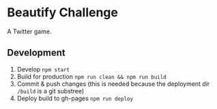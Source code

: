 # Beautify Challenge

A Twitter game.

## Development

1. Develop `npm start`
2. Build for production `npm run clean && npm run build`
3. Commit & push changes (this is needed because the deployment dir `/build` is a git substree)
4. Deploy build to gh-pages `npm run deploy`
```
